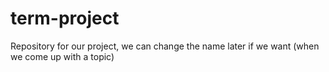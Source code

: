 # term-project
Repository for our project, we can change the name later if we want (when we come up with a topic)

